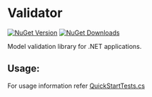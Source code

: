 # Validator

[![NuGet Version](http://img.shields.io/nuget/v/Agero.Core.Validator.svg?style=flat)](https://www.nuget.org/packages/Agero.Core.Validator/) 
[![NuGet Downloads](http://img.shields.io/nuget/dt/Agero.Core.Validator.svg?style=flat)](https://www.nuget.org/packages/Agero.Core.Validator/)

Model validation library for .NET applications.

## Usage:

For usage information refer [QuickStartTests.cs](./Agero.Core.Validator.Tests/QuickStartTests.cs)